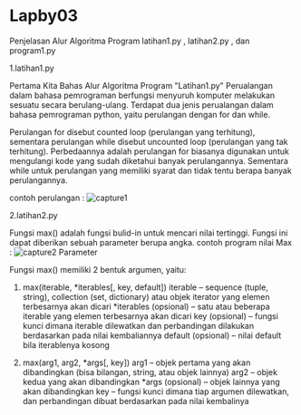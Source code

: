 # Lapby03
Penjelasan Alur Algoritma Program latihan1.py , latihan2.py , dan program1.py

1.latihan1.py

Pertama Kita Bahas Alur Algoritma Program "Latihan1.py"
Perualangan dalam bahasa pemrograman berfungsi menyuruh komputer melakukan sesuatu secara berulang-ulang. Terdapat dua jenis perualangan dalam bahasa pemrograman python, yaitu perulangan dengan for dan while.

Perulangan for disebut counted loop (perulangan yang terhitung), sementara perulangan while disebut uncounted loop (perulangan yang tak terhitung). Perbedaannya adalah perulangan for biasanya digunakan untuk mengulangi kode yang sudah diketahui banyak perulangannya. Sementara while untuk perulangan yang memiliki syarat dan tidak tentu berapa banyak perulangannya.

contoh perulangan :
![capture1](https://user-images.githubusercontent.com/46735232/52991188-3434c100-343e-11e9-8a61-3c11146b99b2.JPG)

2.latihan2.py

Fungsi max() adalah fungsi bulid-in untuk mencari nilai tertinggi. Fungsi ini dapat diberikan sebuah parameter berupa angka. 
contoh program nilai Max :
![capture2](https://user-images.githubusercontent.com/46735232/52991297-ac9b8200-343e-11e9-8bbc-90878adf99c2.JPG)
Parameter

Fungsi max() memiliki 2 bentuk argumen, yaitu:

1. max(iterable, *iterables[, key, default])
iterable – sequence (tuple, string), collection (set, dictionary) atau objek iterator yang elemen terbesarnya akan dicari
*iterables (opsional) – satu atau beberapa iterable yang elemen terbesarnya akan dicari
key (opsional) – fungsi kunci dimana iterable dilewatkan dan perbandingan dilakukan berdasarkan pada nilai kembaliannya
default (opsional) – nilai default bila iterablenya kosong

2. max(arg1, arg2, *args[, key])
arg1 – objek pertama yang akan dibandingkan (bisa bilangan, string, atau objek lainnya)
arg2 – objek kedua yang akan dibandingkan
*args (opsional) – objek lainnya yang akan dibandingkan
key – fungsi kunci dimana tiap argumen dilewatkan, dan perbandingan dibuat berdasarkan pada nilai kembalinya







  
